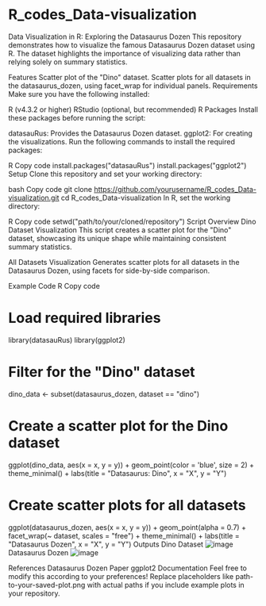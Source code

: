 # R_codes_Data-visualization

Data Visualization in R: Exploring the Datasaurus Dozen
This repository demonstrates how to visualize the famous Datasaurus Dozen dataset using R. The dataset highlights the importance of visualizing data rather than relying solely on summary statistics.

Features
Scatter plot of the "Dino" dataset.
Scatter plots for all datasets in the datasaurus_dozen, using facet_wrap for individual panels.
Requirements
Make sure you have the following installed:

R (v4.3.2 or higher)
RStudio (optional, but recommended)
R Packages
Install these packages before running the script:

datasauRus: Provides the Datasaurus Dozen dataset.
ggplot2: For creating the visualizations.
Run the following commands to install the required packages:

R
Copy code
install.packages("datasauRus")
install.packages("ggplot2")
Setup
Clone this repository and set your working directory:

bash
Copy code
git clone https://github.com/yourusername/R_codes_Data-visualization.git
cd R_codes_Data-visualization
In R, set the working directory:

R
Copy code
setwd("path/to/your/cloned/repository")
Script Overview
Dino Dataset Visualization
This script creates a scatter plot for the "Dino" dataset, showcasing its unique shape while maintaining consistent summary statistics.

All Datasets Visualization
Generates scatter plots for all datasets in the Datasaurus Dozen, using facets for side-by-side comparison.

Example Code
R
Copy code
# Load required libraries
library(datasauRus)
library(ggplot2)

# Filter for the "Dino" dataset
dino_data <- subset(datasaurus_dozen, dataset == "dino")

# Create a scatter plot for the Dino dataset
ggplot(dino_data, aes(x = x, y = y)) +
  geom_point(color = 'blue', size = 2) +
  theme_minimal() +
  labs(title = "Datasaurus: Dino", x = "X", y = "Y")

# Create scatter plots for all datasets
ggplot(datasaurus_dozen, aes(x = x, y = y)) +
  geom_point(alpha = 0.7) +
  facet_wrap(~ dataset, scales = "free") +
  theme_minimal() +
  labs(title = "Datasaurus Dozen", x = "X", y = "Y")
Outputs
Dino Dataset
![image](https://github.com/user-attachments/assets/10a4f596-7ee2-4f67-9bbd-ad67ac99c839)
Datasaurus Dozen
![image](https://github.com/user-attachments/assets/e40f377c-0e94-4d0b-a92a-ca353ef85979)

References
Datasaurus Dozen Paper
ggplot2 Documentation
Feel free to modify this according to your preferences! Replace placeholders like path-to-your-saved-plot.png with actual paths if you include example plots in your repository.
